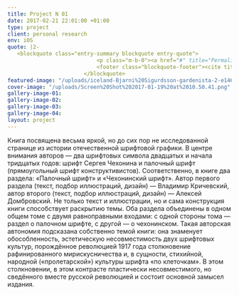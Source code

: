 ```yaml
---
title: Project N 01
date: 2017-02-21 22:01:00 +01:00
type: project
client: personal research
env: iOS
quote: |2-
   <blockquote class="entry-summary blockquote entry-quote">
                            <p class="m-b-0"><a href="#" title="Permalink to ...">Quote post without metas and title. Kogi Cosby sweater ethical squid irony disrupt, organic tote bag gluten-free XOXO wolf typewriter mixtape small batch.</a></p>
                            <footer class="blockquote-footer"><cite title="Source Title">Some Crazy Idiot</cite></footer>
                        </blockquote>
featured-image: "/uploads/iceland-Bjarni%20Sigurdsson-gardenista-2-e1468022270609.jpg"
cover-image: "/uploads/Screen%20Shot%202017-01-19%20at%2010.50.41.png"
gallery-image-01: 
gallery-image-02: 
gallery-image-03: 
gallery-image-04: 
layout: project
---
```


Книга посвящена весьма яркой, но до сих пор не исследованной странице из истории отечественной шрифтовой графики. В центре внимания авторов — два шрифтовых символа двадцатых и начала тридцатых годов: шрифт Сергея Чехонина и палочный шрифт (прямоугольный шрифт конструктивистов). Соответственно, в книге два раздела: «Палочный шрифт» и «Чехонинский шрифт». Автор первого раздела (текст, подбор иллюстраций, дизайн) — Владимир Кричевский, автор второго (текст, подбор иллюстраций, дизайн) — Алексей Домбровский. Не только текст и иллюстрации, но и сама конструкция книги способствует раскрытию темы. Оба раздела объединены в одном общем томе с двумя равноправными входами: с одной стороны тома — раздел о палочном шрифте, с другой — о чехонинском. Такая авторская автономия подсказана собственно темой книги: она знаменует обособленность, эстетическую несовместимость двух шрифтовых культур, порождённое революцией 1917 года столкновение рафинированного мирискусничества и, в сущности, стихийной, народной («пролетарской») культуры шрифта «по клеточкам». В этом столкновении, в этом контрасте пластически несовместимого, но сведённого вместе русской революцией и состоит основной замысел издания.
